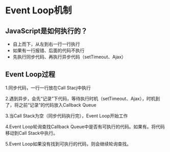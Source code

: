 # Event Loop机制



## JavaScript是如何执行的？

- 自上而下，从左到右一行一行执行
- 如果有一行报错、后面的代码不执行
- 先执行同步代码、再执行异步代码（setTimeout、Ajax）



## Event Loop过程

1.同步代码，一行一行放在Call Stacj中执行

2.遇到异步，会先“记录”下代码，等待执行时机（setTimeout、Ajax），时机到了，将之前“记录”的代码放入Callback  Queue

3.当Call Stack为空（同步代码执行完），Event Loop开始工作

4.Event Loop轮询查找Callback Queue中是否有可执行的代码。如果有。将代码移动到Call Stack中执行。

5.Event Loop如果没有找到可执行的代码，则会继续轮询查找。